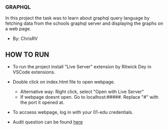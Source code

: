 ### GRAPHQL
In this project the task was to learn about graphql query language by fetching data from the schools graphql server and displaying the graphs on a web page.

- By: ChrisRV

## HOW TO RUN
- To run the project install "Live Server" extension by Ritwick Dey in VSCode extensions.

- Double click on index.html file to open webpage.
	- Alternative way: Right click, select "Open with Live Server"
	- If webpage doesnt open. Go to localhost:#####. Replace "#" with the port it opened at.

- To accsess webpage, log in with your 01-edu credentials.

- Audit question can be found [here](https://github.com/01-edu/public/tree/master/subjects/graphql/audit)

